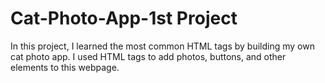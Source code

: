 # Cat-Photo-App-1st Project
In this project, I learned the most common HTML tags by building my own cat photo app.
I used HTML tags to add photos, buttons, and other elements to this webpage.
